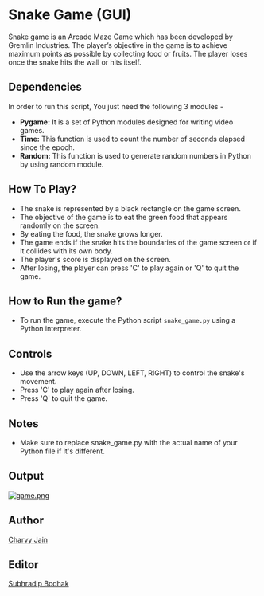 # Snake Game (GUI)

 Snake game is an Arcade Maze Game which has been developed by Gremlin Industries. The player’s objective in the game is to achieve maximum points as possible by collecting food or fruits. The player loses once the snake hits the wall or hits itself.

## Dependencies

In order to run this script, You just need the following 3 modules -

- **Pygame:** It is a set of Python modules designed for writing video games.
- **Time:** This function is used to count the number of seconds elapsed since the epoch.
- **Random:** This function is used to generate random numbers in Python by using random module. 

## How To Play?

- The snake is represented by a black rectangle on the game screen.
- The objective of the game is to eat the green food that appears randomly on the screen.
- By eating the food, the snake grows longer.
- The game ends if the snake hits the boundaries of the game screen or if it collides with its own body.
- The player's score is displayed on the screen.
- After losing, the player can press 'C' to play again or 'Q' to quit the game.

## How to Run the game?

- To run the game, execute the Python script `snake_game.py` using a Python interpreter.

## Controls

- Use the arrow keys (UP, DOWN, LEFT, RIGHT) to control the snake's movement.
- Press 'C' to play again after losing.
- Press 'Q' to quit the game.

## Notes 

- Make sure to replace snake_game.py with the actual name of your Python file if it's different.

## Output

[![game.png](https://i.postimg.cc/R0548KNy/game.png)](https://postimg.cc/RWRkJ31L)

## Author

[Charvy Jain](https://github.com/CharvyJain)

## Editor

[Subhradip Bodhak](https://github.com/subhradip-bo)
